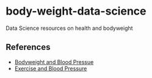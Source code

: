 # body-weight-data-science
Data Science resources on health and bodyweight

## References

* [Bodyweight and Blood Pressue](https://academic.oup.com/ajh/article/17/5/404/92444)
* [Exercise and Blood Pressure](https://www.ncbi.nlm.nih.gov/pmc/articles/PMC4914008/)
